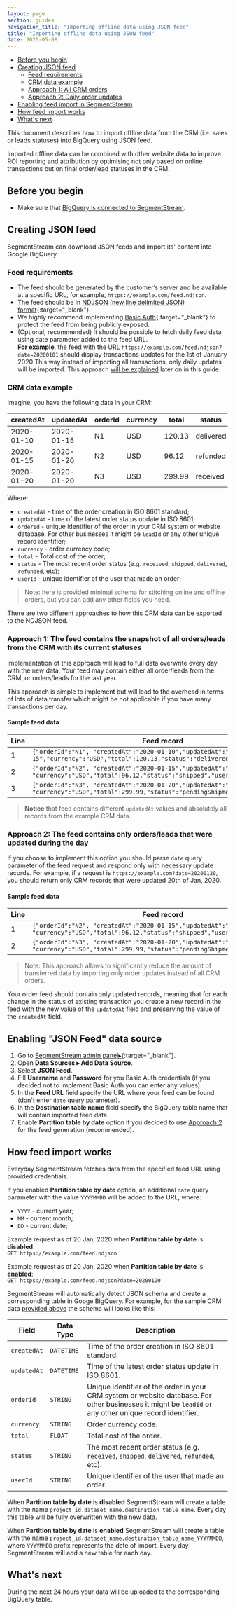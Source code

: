 ```yaml
---
layout: page
section: guides
navigation_title: "Importing offline data using JSON feed"
title: "Importing offline data using JSON feed"
date: 2020-05-08
---
```


<ul class="page-navigation">
  <li><a href="#before-you-begin">Before you begin</a></li>
  <li><a href="#creating-feed">Creating JSON feed</a>
    <ul>
      <li><a href="#feed-requirements">Feed requirements</a></li>
      <li><a href="#crm-data-example">CRM data example</a></li>
      <li><a href="#all-orders">Approach 1: All CRM orders</a></li>
      <li><a href="#daily-updates">Approach 2: Daily order updates</a></li>
    </ul>
  </li>
  <li><a href="#enabling-feed-import">Enabling feed import in SegmentStream</a></li>
  <li><a href="#how-feed-import-works">How feed import works</a></li>
  <li><a href="#next">What's next</a></li>
</ul>
This document describes how to import offline data from the CRM (i.e. sales or leads statuses) into BigQuery using JSON feed.

Imported offline data can be combined with other website data to improve ROI reporting and attribution by optimising not only based on online transactions but on final order/lead statuses in the CRM.

## <a name="before-you-begin"></a> Before you begin
* Make sure that [BigQuery is connected to SegmentStream](/_docs/bigquery/connecting-bigquery).

## <a name="creating-feed"></a>Creating JSON feed

SegmentStream can download JSON feeds and import its' content into Google BigQuery.

### <a name="feed-requirements"></a>Feed requirements
* The feed should be generated by the customer’s server and be available at a specific URL, for example, `https://example.com/feed.ndjson`.
* The feed should be in [NDJSON (new line delimited JSON) format](http://ndjson.org/){:target="_blank"}.
* We highly recommend implementing [Basic Auth](https://en.wikipedia.org/wiki/Basic_access_authentication){:target="_blank"} to protect the feed from being publicly exposed.
* (Optional, recommended) It should be possible to fetch daily feed data using date parameter added to the feed URL.<br/>
**For example**, the feed with the URL `https://example.com/feed.ndjson?date=20200101` should display transactions updates for the 1st of January 2020
This way instead of importing all transactions, only daily updates will be imported. This approach [will be explained](#daily-updates) later on in this guide.

### <a name="crm-data-example"></a>CRM data example

Imagine, you have the following data in your CRM:

createdAt | updatedAt | orderId | currency | total | status  | userId
--- | --- | --- | --- | --- | --- | ---
2020-01-10| 2020-01-15 | N1 | USD | 120.13 | delivered | U1
2020-01-15| 2020-01-20 | N2 | USD | 96.12 | refunded | U2
2020-01-20| 2020-01-20 | N3 | USD | 299.99 | received | U3

Where:

* `createdAt` - time of the order creation in ISO 8601 standard;
* `updatedAt` - time of the latest order status update in ISO 8601;
* `orderId` - unique identifier of the order in your CRM system or website database. For other businesses it might be `leadId` or any other unique record identifier;
* `currency` - order currency code;
* `total` - Total cost of the order;
* `status` - The most recent order status (e.g. `received`, `shipped`, `delivered`, `refunded`, etc);
* `userId` - unique identifier of the user that made an order;

> Note: here is provided minimal schema for stitching online and offline orders, but you can add any other fields you need.

There are two different approaches to how this CRM data can be exported to the NDJSON feed.

### <a name="all-orders"></a> Approach 1: The feed contains the snapshot of all orders/leads from the CRM with its current statuses
Implementation of this approach will lead to full data overwrite every day with the new data. Your feed may contain either all order/leads from the CRM, or orders/leads for the last year.

This approach is simple to implement but will lead to the overhead in terms of lots of data transfer which might be not applicable if you have many transactions per day.

#### Sample feed data

Line|Feed record|
--- | --- |
1 | `{"orderId":"N1", "createdAt":"2020-01-10","updatedAt":"2020-01-15","currency":"USD","total":120.13,"status":"delivered","userId":"U1"}`
2 | `{"orderId":"N2", "createdAt":"2020-01-15","updatedAt":"2020-01-20", "currency":"USD","total":96.12,"status":"shipped","userId":"U2"}`
3| `{"orderId":"N3", "createdAt":"2020-01-20","updatedAt":"2020-01-20", "currency":"USD","total":299.99,"status":"pendingShipment","userId":"U3"}`

> **Notice** that feed contains different `updatedAt` values and absolutely all records from the example CRM data.

### <a name="daily-updates"></a>Approach 2: The feed contains only orders/leads that were updated during the day

If you choose to implement this option you should parse `date` query parameter of the feed request and respond only with necessary update records. For example, if a request is `https://example.com?date=20200120`, you should return only CRM records that were updated 20th of Jan, 2020.

#### Sample feed data

Line|Feed record|
--- | --- |
1 | `{"orderId":"N2", "createdAt":"2020-01-15","updatedAt":"2020-01-20", "currency":"USD","total":96.12,"status":"shipped","userId":"U2"}`
2| `{"orderId":"N3", "createdAt":"2020-01-20","updatedAt":"2020-01-20", "currency":"USD","total":299.99,"status":"pendingShipment","userId":"U3"}`

> Note: This approach allows to significantly reduce the amount of transferred data by importing only order updates instead of all CRM orders.

Your order feed should contain only updated records, meaning that for each change in the status of existing transaction you create a new record in the feed with the new value of the `updatedAt` field and preserving the value of the `createdAt` field.

## <a name="enabling-feed-import"></a>Enabling "JSON Feed" data source
1. Go to [SegmentStream admin panel▸](https://admin.segmentstream.com){:target="_blank"}.
2. Open **Data Sources ▸ Add Data Source**.
3. Select **JSON Feed**.
4. Fill **Username** and **Password** for you Basic Auth credentials (if you decided not to implement Basic Auth you can enter any values).
5. In the **Feed URL** field specify the URL where your feed can be found (don't enter `date` query parameter).
6. In the **Destination table name** field specify the BigQuery table name that will contain imported feed data.
7. Enable **Partition table by date** option if you decided to use [Approach 2](#daily-updates) for the feed generation (recommended).

## <a name="how-feed-import-works"></a> How feed import works

Everyday SegmentStream fetches data from the specified feed URL using provided credentials.

If you enabled **Partition table by date** option, an additional `date` query parameter with the value `YYYYMMDD` will be added to the URL, where:
* `YYYY` - current year;
* `MM` - current month;
* `DD` - current date;

Example request as of 20 Jan, 2020 when **Partition table by date** is **disabled**:<br/>
`GET https://example.com/feed.ndjson`

Example request as of 20 Jan, 2020 when **Partition table by date** is **enabled**:<br/>
`GET https://example.com/feed.ndjson?date=20200120`

SegmentStream will automatically detect JSON schema and create a corresponding table in Googe BigQuery. For example, for the sample CRM data [provided above](#crm-data-example) the schema will looks like this:

Field|Data Type|Description
--- | --- | --- |
`createdAt` | `DATETIME` | Time of the order creation in ISO 8601 standard.
`updatedAt` | `DATETIME` | Time of the latest order status update in ISO 8601.
`orderId` | `STRING` | Unique identifier of the order in your CRM system or website database. For other businesses it might be `leadId` or any other unique record identifier.
`currency` | `STRING` | Order currency code.
`total`  | `FLOAT` |  Total cost of the order.
`status`  | `STRING` | The most recent order status (e.g. `received`, `shipped`, `delivered`, `refunded`, etc).
`userId` | `STRING` | Unique identifier of the user that made an order.

When **Partition table by date** is **disabled** SegmentStream will create a table with the name `project_id.dataset_name.destination_table_name`. Every day this table will be fully overwritten with the new data.

When **Partition table by date** is **enabled** SegmentStream will create a table with the name `project_id.dataset_name.destination_table_name_YYYYMMDD`, where `YYYYMMDD` prefix represents the date of import. Every day SegmentStream will add a new table for each day.

## <a name="next"></a>What's next

During the next 24 hours your data will be uploaded to the corresponding BigQuery table.
